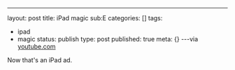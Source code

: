 ---
layout: post
title: iPad magic sub:E
categories: []
tags:
- ipad
- magic
status: publish
type: post
published: true
meta: {}
---via 
[youtube.com](http://www.youtube.com/watch?v=ATpSPNIuj3M&feature=player_embedded)
    
Now that's an iPad ad.
